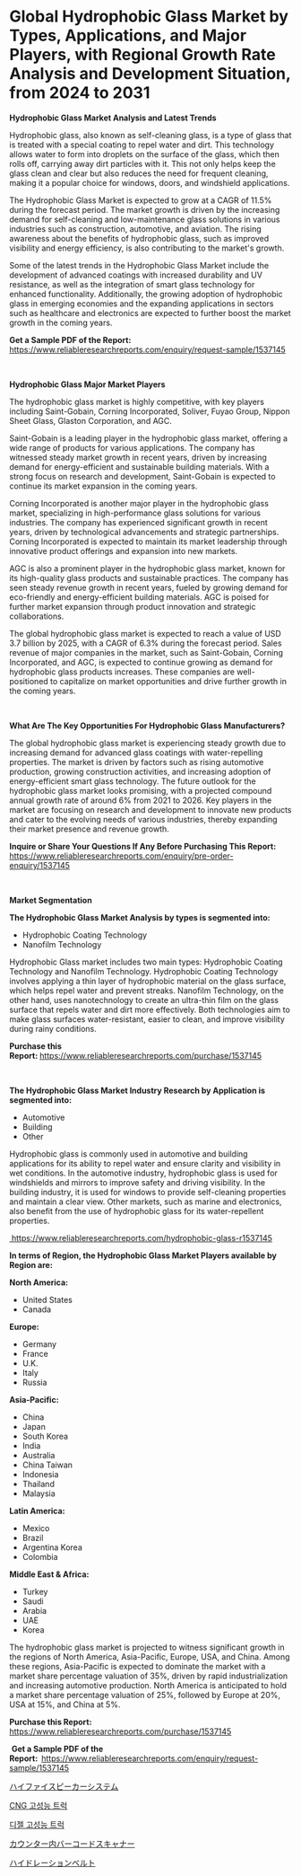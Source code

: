 <p><h1>Global Hydrophobic Glass Market by Types, Applications, and Major Players, with Regional Growth Rate Analysis and Development Situation, from 2024 to 2031</h1></p><p><strong>Hydrophobic Glass Market Analysis and Latest Trends</strong></p>
<p><p>Hydrophobic glass, also known as self-cleaning glass, is a type of glass that is treated with a special coating to repel water and dirt. This technology allows water to form into droplets on the surface of the glass, which then rolls off, carrying away dirt particles with it. This not only helps keep the glass clean and clear but also reduces the need for frequent cleaning, making it a popular choice for windows, doors, and windshield applications.</p><p>The Hydrophobic Glass Market is expected to grow at a CAGR of 11.5% during the forecast period. The market growth is driven by the increasing demand for self-cleaning and low-maintenance glass solutions in various industries such as construction, automotive, and aviation. The rising awareness about the benefits of hydrophobic glass, such as improved visibility and energy efficiency, is also contributing to the market's growth.</p><p>Some of the latest trends in the Hydrophobic Glass Market include the development of advanced coatings with increased durability and UV resistance, as well as the integration of smart glass technology for enhanced functionality. Additionally, the growing adoption of hydrophobic glass in emerging economies and the expanding applications in sectors such as healthcare and electronics are expected to further boost the market growth in the coming years.</p></p>
<p><strong>Get a Sample PDF of the Report:&nbsp;</strong> <a href="https://www.reliableresearchreports.com/enquiry/request-sample/1537145">https://www.reliableresearchreports.com/enquiry/request-sample/1537145</a></p>
<p>&nbsp;</p>
<p><strong>Hydrophobic Glass Major Market Players</strong></p>
<p><p>The hydrophobic glass market is highly competitive, with key players including Saint-Gobain, Corning Incorporated, Soliver, Fuyao Group, Nippon Sheet Glass, Glaston Corporation, and AGC. </p><p>Saint-Gobain is a leading player in the hydrophobic glass market, offering a wide range of products for various applications. The company has witnessed steady market growth in recent years, driven by increasing demand for energy-efficient and sustainable building materials. With a strong focus on research and development, Saint-Gobain is expected to continue its market expansion in the coming years.</p><p>Corning Incorporated is another major player in the hydrophobic glass market, specializing in high-performance glass solutions for various industries. The company has experienced significant growth in recent years, driven by technological advancements and strategic partnerships. Corning Incorporated is expected to maintain its market leadership through innovative product offerings and expansion into new markets.</p><p>AGC is also a prominent player in the hydrophobic glass market, known for its high-quality glass products and sustainable practices. The company has seen steady revenue growth in recent years, fueled by growing demand for eco-friendly and energy-efficient building materials. AGC is poised for further market expansion through product innovation and strategic collaborations.</p><p>The global hydrophobic glass market is expected to reach a value of USD 3.7 billion by 2025, with a CAGR of 6.3% during the forecast period. Sales revenue of major companies in the market, such as Saint-Gobain, Corning Incorporated, and AGC, is expected to continue growing as demand for hydrophobic glass products increases. These companies are well-positioned to capitalize on market opportunities and drive further growth in the coming years.</p></p>
<p>&nbsp;</p>
<p><strong>What Are The Key Opportunities For Hydrophobic Glass Manufacturers?</strong></p>
<p><p>The global hydrophobic glass market is experiencing steady growth due to increasing demand for advanced glass coatings with water-repelling properties. The market is driven by factors such as rising automotive production, growing construction activities, and increasing adoption of energy-efficient smart glass technology. The future outlook for the hydrophobic glass market looks promising, with a projected compound annual growth rate of around 6% from 2021 to 2026. Key players in the market are focusing on research and development to innovate new products and cater to the evolving needs of various industries, thereby expanding their market presence and revenue growth.</p></p>
<p><strong>Inquire or Share Your Questions If Any Before Purchasing This Report:</strong> <a href="https://www.reliableresearchreports.com/enquiry/pre-order-enquiry/1537145">https://www.reliableresearchreports.com/enquiry/pre-order-enquiry/1537145</a></p>
<p>&nbsp;</p>
<p><strong>Market Segmentation</strong></p>
<p><strong>The Hydrophobic Glass Market Analysis by types is segmented into:</strong></p>
<p><ul><li>Hydrophobic Coating Technology</li><li>Nanofilm Technology</li></ul></p>
<p><p>Hydrophobic Glass market includes two main types: Hydrophobic Coating Technology and Nanofilm Technology. Hydrophobic Coating Technology involves applying a thin layer of hydrophobic material on the glass surface, which helps repel water and prevent streaks. Nanofilm Technology, on the other hand, uses nanotechnology to create an ultra-thin film on the glass surface that repels water and dirt more effectively. Both technologies aim to make glass surfaces water-resistant, easier to clean, and improve visibility during rainy conditions.</p></p>
<p><strong>Purchase this Report:&nbsp;</strong><a href="https://www.reliableresearchreports.com/purchase/1537145">https://www.reliableresearchreports.com/purchase/1537145</a></p>
<p>&nbsp;</p>
<p><strong>The Hydrophobic Glass Market Industry Research by Application is segmented into:</strong></p>
<p><ul><li>Automotive</li><li>Building</li><li>Other</li></ul></p>
<p><p>Hydrophobic glass is commonly used in automotive and building applications for its ability to repel water and ensure clarity and visibility in wet conditions. In the automotive industry, hydrophobic glass is used for windshields and mirrors to improve safety and driving visibility. In the building industry, it is used for windows to provide self-cleaning properties and maintain a clear view. Other markets, such as marine and electronics, also benefit from the use of hydrophobic glass for its water-repellent properties.</p></p>
<p><a href="https://www.reliableresearchreports.com/hydrophobic-glass-r1537145">&nbsp;https://www.reliableresearchreports.com/hydrophobic-glass-r1537145</a></p>
<p><strong>In terms of Region, the Hydrophobic Glass Market Players available by Region are:</strong></p>
<p>
    <p> <strong> North America: </strong>
        <ul>
            <li>United States</li>
            <li>Canada</li>
        </ul>
        </p> 
    <p> <strong> Europe: </strong>
        <ul>
            <li>Germany</li>
            <li>France</li>
            <li>U.K.</li>
            <li>Italy</li>
            <li>Russia</li>
        </ul>
        </p> 
    <p> <strong> Asia-Pacific: </strong>
        <ul>
            <li>China</li>
            <li>Japan</li>
            <li>South Korea</li>
            <li>India</li>
            <li>Australia</li>
            <li>China Taiwan</li>
            <li>Indonesia</li>
            <li>Thailand</li>
            <li>Malaysia</li>
        </ul>
        </p> 
    <p> <strong> Latin America: </strong>
        <ul>
            <li>Mexico</li>
            <li>Brazil</li>
            <li>Argentina Korea</li>
            <li>Colombia</li>
        </ul>
        </p> 
    <p> <strong> Middle East & Africa: </strong>
        <ul>
            <li>Turkey</li>
            <li>Saudi</li>
            <li>Arabia</li>
            <li>UAE</li>
            <li>Korea</li>
        </ul>
    </p>
    </p>
<p><p>The hydrophobic glass market is projected to witness significant growth in the regions of North America, Asia-Pacific, Europe, USA, and China. Among these regions, Asia-Pacific is expected to dominate the market with a market share percentage valuation of 35%, driven by rapid industrialization and increasing automotive production. North America is anticipated to hold a market share percentage valuation of 25%, followed by Europe at 20%, USA at 15%, and China at 5%.</p></p>
<p><strong>Purchase this Report: </strong><a href="https://www.reliableresearchreports.com/purchase/1537145">https://www.reliableresearchreports.com/purchase/1537145</a></p>
<p>&nbsp;<strong>Get a Sample PDF of the Report:&nbsp;&nbsp;</strong><a href="https://www.reliableresearchreports.com/enquiry/request-sample/1537145">https://www.reliableresearchreports.com/enquiry/request-sample/1537145</a></p>
<p><strong></strong></p>
<p><p><a href="https://medium.com/@diegomoen2016/2024%E5%B9%B4%E3%81%8B%E3%82%892031%E5%B9%B4%E3%81%BE%E3%81%A7%E3%81%AE%E6%9C%9F%E9%96%93%E3%81%AB%E4%BA%88%E6%B8%AC%E3%81%95%E3%82%8C%E3%82%8B%E6%80%A5%E9%80%9F%E3%81%AA%E6%88%90%E9%95%B7%E7%8E%87-%E3%82%92%E6%8C%81%E3%81%A4-%E3%82%B0%E3%83%AD%E3%83%BC%E3%83%90%E3%83%AB%E3%83%8F%E3%82%A4%E3%83%95%E3%82%A1%E3%82%A4%E3%82%B9%E3%83%94%E3%83%BC%E3%82%AB%E3%83%BC%E3%82%B7%E3%82%B9%E3%83%86%E3%83%A0%E5%B8%82%E5%A0%B4%E3%81%AE%E7%AF%84%E5%9B%B2%E3%81%AB%E9%96%A2%E3%81%99%E3%82%8B%E8%A9%B3%E7%B4%B0%E3%81%AA%E5%88%86%E6%9E%90-29a9137d71ad">ハイファイスピーカーシステム</a></p><p><a href="https://medium.com/@cathymaggio31/cng-%EA%B3%A0%EC%84%B1%EB%8A%A5-%ED%8A%B8%EB%9F%AD-%EC%8B%9C%EC%9E%A5-%EA%B7%9C%EB%AA%A8-%EC%A0%90%EC%9C%A0%EC%9C%A8-%EB%B0%8F-%ED%8A%B8%EB%A0%8C%EB%93%9C-%EB%B6%84%EC%84%9D-%EB%B3%B4%EA%B3%A0%EC%84%9C-%EC%B5%9C%EC%A2%85-%EC%82%AC%EC%9A%A9%EC%B2%98-%EB%B0%B0%ED%8F%AC-%EC%BB%A8%ED%85%8C%EC%9D%B4%EB%84%88-%EB%8D%A4%ED%95%91-%EB%83%89%EC%9E%A5-%ED%83%B1%EC%BB%A4-%ED%8A%B9%EC%88%98-%EC%9D%91%EC%9A%A9%ED%94%84%EB%A1%9C%EA%B7%B8%EB%9E%A8-%EC%9B%90%EB%A3%8C%EB%B3%84-2031%EB%85%84%EA%B9%8C%EC%A7%80%EC%9D%98-%EC%98%88%EC%B8%A1-632bd78facde">CNG 고성능 트럭</a></p><p><a href="https://medium.com/@cathymaggio31/%EA%B8%80%EB%A1%9C%EB%B2%8C-%EB%94%94%EC%A0%A4-%EA%B3%A0%EC%84%B1%EB%8A%A5-%ED%8A%B8%EB%9F%AD-%EC%82%B0%EC%97%85-%EC%9C%A0%ED%98%95-%EC%9D%91%EC%9A%A9-%EC%8B%9C%EC%9E%A5-%EC%B0%B8%EA%B0%80%EC%9E%90-%EC%A7%80%EC%97%AD-%EC%84%B1%EC%9E%A5-%EB%B6%84%EC%84%9D-%EB%B0%8F-%EB%AF%B8%EB%9E%98-%EC%8B%9C%EB%82%98%EB%A6%AC%EC%98%A4-2024-2031-c130ba84fca2">디젤 고성능 트럭</a></p><p><a href="https://github.com/JoanaNitzsche/Market-Research-Report-List-1/blob/main/9378282134781.md">カウンター内バーコードスキャナー</a></p><p><a href="https://medium.com/@diegomoen2016/%E3%83%8F%E3%82%A4%E3%83%89%E3%83%AC%E3%83%BC%E3%82%B7%E3%83%A7%E3%83%B3%E3%83%99%E3%83%AB%E3%83%88%E3%81%AE%E5%B8%82%E5%A0%B4%E8%A6%8F%E6%A8%A1%E3%81%AF-%E3%81%AE%E5%B9%B4%E5%B9%B3%E5%9D%87%E6%88%90%E9%95%B7%E7%8E%87%E3%81%A7%E6%88%90%E9%95%B7%E3%81%97%E3%81%A6%E3%81%8A%E3%82%8A-%E3%81%93%E3%81%AE%E3%83%AC%E3%83%9D%E3%83%BC%E3%83%88%E3%81%AF%E5%B8%82%E5%A0%B4%E3%82%BB%E3%82%B0%E3%83%A1%E3%83%B3%E3%83%86%E3%83%BC%E3%82%B7%E3%83%A7%E3%83%B3-%E6%88%90%E9%95%B7-%E3%81%8A%E3%82%88%E3%81%B32024%E5%B9%B4%E3%81%8B%E3%82%892031%E5%B9%B4%E3%81%BE%E3%81%A7%E3%81%AE%E4%BA%88%E6%B8%AC%E3%81%AB%E3%82%88%E3%82%8B%E5%88%86%E6%9E%90%E3%82%92%E3%82%AB%E3%83%90%E3%83%BC%E3%81%97%E3%81%A6%E3%81%84%E3%81%BE%E3%81%99-b6335edeb114">ハイドレーションベルト</a></p></p>